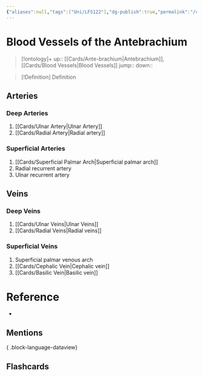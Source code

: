 ```yaml
---
{"aliases":null,"tags":["Uni/LFS122"],"dg-publish":true,"permalink":"/cards/blood-vessels-of-the-antebrachium/","dgPassFrontmatter":true}
---
```


# Blood Vessels of the Antebrachium

> [!ontology]+
> up:: [[Cards/Ante-brachium\|Antebrachium]], [[Cards/Blood Vessels\|Blood Vessels]]
> jump:: 
> down:: 

> [!Definition] Definition
> 

## Arteries

### Deep Arteries
1. [[Cards/Ulnar Artery\|Ulnar Artery]]
2. [[Cards/Radial Artery\|Radial artery]]

### Superficial Arteries
1. [[Cards/Superficial Palmar Arch\|Superficial palmar arch]]
2. Radial recurrent artery
3. Ulnar recurrent artery

## Veins

### Deep Veins
1. [[Cards/Ulnar Veins\|Ulnar Veins]]
2. [[Cards/Radial Veins\|Radial veins]]

### Superficial Veins
1. Superficial palmar venous arch
2. [[Cards/Cephalic Vein\|Cephalic vein]]
3. [[Cards/Basilic Vein\|Basilic vein]]

# Reference
- 

## Mentions

{ .block-language-dataview}

## Flashcards
